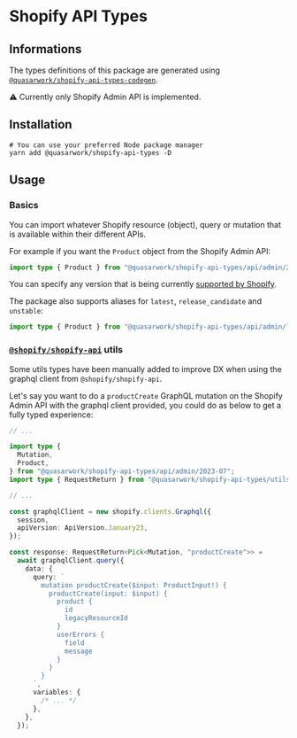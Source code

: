 # Shopify API Types

## Informations

The types definitions of this package are generated using [`@quasarwork/shopify-api-types-codegen`](https://github.com/quasarwork/shopify-api-types-codegen).

⚠️ Currently only Shopify Admin API is implemented.

## Installation

```
# You can use your preferred Node package manager
yarn add @quasarwork/shopify-api-types -D
```

## Usage

### Basics

You can import whatever Shopify resource (object), query or mutation that is available within their different APIs.

For example if you want the `Product` object from the Shopify Admin API:

```typescript
import type { Product } from "@quasarwork/shopify-api-types/api/admin/2023-07";
```

You can specify any version that is being currently [supported by Shopify](https://shopify.dev/docs/api).

The package also supports aliases for `latest`, `release_candidate` and `unstable`:

```typescript
import type { Product } from "@quasarwork/shopify-api-types/api/admin/latest";
```

### [`@shopify/shopify-api`](https://github.com/Shopify/shopify-api-js) utils

Some utils types have been manually added to improve DX when using the graphql client from `@shopify/shopify-api`.

Let's say you want to do a `productCreate` GraphQL mutation on the Shopify Admin API with the graphql client provided, you could do as below to get a fully typed experience:

```typescript
// ...

import type {
  Mutation,
  Product,
} from "@quasarwork/shopify-api-types/api/admin/2023-07";
import type { RequestReturn } from "@quasarwork/shopify-api-types/utils/shopify-api";

// ...

const graphqlClient = new shopify.clients.Graphql({
  session,
  apiVersion: ApiVersion.January23,
});

const response: RequestReturn<Pick<Mutation, "productCreate">> =
  await graphqlClient.query({
    data: {
      query: `
        mutation productCreate($input: ProductInput!) {
          productCreate(input: $input) {
            product {
              id
              legacyResourceId
            }
            userErrors {
              field
              message
            }
          }
        }
      `,
      variables: {
        /* ... */
      },
    },
  });
```

